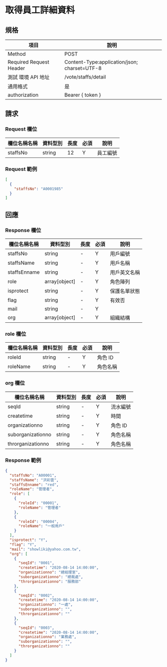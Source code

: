 # 取得員工詳細資料

## 規格

| 項目                    | 說明                                         |
| ----------------------- | -------------------------------------------- |
| Method                  | POST                                         |
| Required Request Header | Content-Type:application/json; charset=UTF-8 |
| 測試 環境 API 地址      | /vote/staffs/detail                          |
| 通用格式                | 是                                           |
| authorization           | Bearer { token }                             |

## 請求

### Request 欄位

| 欄位名稱名稱 | 資料型別 | 長度 | 必須 | 說明     |
| ------------ | -------- | ---- | ---- | -------- |
| staffsNo     | string   | 12   | Y    | 員工編號 |

### Request 範例

```json
[
  {
    "staffsNo": "A0001985"
  }
]
```

## 回應

### Response 欄位

| 欄位名稱名稱 | 資料型別      | 長度 | 必須 | 說明         |
| ------------ | ------------- | ---- | ---- | ------------ |
| staffsNo     | string        | -    | Y    | 用戶編號     |
| staffsName   | string        | -    | Y    | 用戶名稱     |
| staffsEnname | string        | -    | Y    | 用戶英文名稱 |
| role         | array[object] | -    | Y    | 角色陣列     |
| isprotect    | string        | -    | Y    | 保護名單狀態 |
| flag         | string        | -    | Y    | 有效否       |
| mail         | string        | -    | Y    |              |
| org          | array[object] | -    | Y    | 組織結構     |

### role 欄位

| 欄位名稱名稱 | 資料型別 | 長度 | 必須 | 說明     |
| ------------ | -------- | ---- | ---- | -------- |
| roleId       | string   | -    | Y    | 角色 ID  |
| roleName     | string   | -    | Y    | 角色名稱 |

### org 欄位

| 欄位名稱名稱      | 資料型別 | 長度 | 必須 | 說明     |
| ----------------- | -------- | ---- | ---- | -------- |
| seqId             | string   | -    | Y    | 流水編號 |
| createtime        | string   | -    | Y    | 時間     |
| organizationno    | string   | -    | Y    | 角色 ID  |
| suborganizationno | string   | -    | Y    | 角色名稱 |
| throrganizationno | string   | -    | Y    | 角色名稱 |

### Response 範例

```json
{
  "staffsNo": "A00001",
  "staffsName": "洪彩雲",
  "staffsEnname": "red",
  "roleName": "管理者",
  "role": [
    {
      "roleId": "00001",
      "roleName": "管理者"
    },
    {
      "roleId": "00004",
      "roleName": "一般用戶"
    }
  ],
  "isprotect": "Y",
  "flag": "Y",
  "mail": "showliki@yahoo.com.tw",
  "org": [
    {
      "seqId": "0001",
      "createtime": "2020-08-14 14:00:00",
      "organizationno": "總經理室",
      "suborganizationno": "總裁處",
      "throrganizationno": "服務部"
    },
    {
      "seqId": "0002",
      "createtime": "2020-08-14 14:00:00",
      "organizationno": "一處",
      "suborganizationno": "",
      "throrganizationno": ""
    },
    {
      "seqId": "0003",
      "createtime": "2020-08-14 14:00:00",
      "organizationno": "業務處",
      "suborganizationno": "",
      "throrganizationno": ""
    }
  ]
}
```
